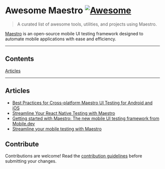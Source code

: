 # Awesome Maestro [![Awesome](https://awesome.re/badge.svg)](https://awesome.re)

> A curated list of awesome tools, utilities, and projects using Maestro.

[Maestro](https://github.com/mobile-dev-inc/maestro) is an open-source mobile UI testing framework designed to automate mobile applications with ease and efficiency.

---

## Contents
[Articles](#articles)
<!-- 
- [Integrations](#integrations)
- [Platform Support](#platform-support)
- [Utilities](#utilities)
- [Debugging Tools](#debugging-tools)
- [Reporters](#reporters)
- [Showcases](#showcases)
- [Guides](#guides)
- [Contribute](#contribute) 
-->

---

## Articles
- [Best Practices for Cross-platform Maestro UI Testing for Android and iOS](https://blog.mobile.dev/best-practices-for-cross-platform-maestro-ui-testing-for-android-and-ios-98d1c471a838)
- [Streamline Your React Native Testing with Maestro](https://viniciuspetrachin.medium.com/streamline-your-react-native-testing-with-maestro-bc279586125f)
- [Getting started with Maestro: The new mobile UI testing framework from Mobile.dev](https://bitrise.io/blog/post/getting-started-with-maestro-the-new-mobile-ui-testing-framework-from-mobile-dev)
- [Streamline your mobile testing with Maestro](https://www.nearform.com/digital-community/streamline-your-mobile-testing-with-maestro/)


## Contribute

Contributions are welcome! Read the [contribution guidelines](https://github.com/ludovicobesana/awesome-maestro/blob/master/CONTRIBUTING.md) before submitting your changes.
